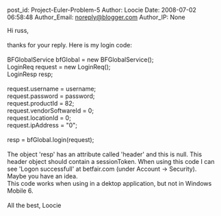post_id: Project-Euler-Problem-5
Author: Loocie
Date: 2008-07-02 06:58:48
Author_Email: noreply@blogger.com
Author_IP: None

Hi russ,<br /><br />thanks for your reply. Here is my login code:<br /><br />BFGlobalService bfGlobal = new BFGlobalService();<br />LoginReq request = new LoginReq();<br />LoginResp resp;<br /><br />request.username = username;<br />request.password = password;<br />request.productId = 82;<br />request.vendorSoftwareId = 0;<br />request.locationId = 0;<br />request.ipAddress = &quot;0&quot;;<br /><br />resp = bfGlobal.login(request);<br /><br />The object &#39;resp&#39; has an attribute called &#39;header&#39; and this is null. This header object should contain a sessionToken. When using this code I can see &#39;Logon successfull&#39; at betfair.com (under Account -> Security).<br />Maybe you have an idea.<br />This code works when using in a dektop application, but not in Windows Mobile 6.<br /><br />All the best, Loocie
